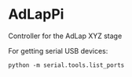# AdLapPi
Controller for the AdLap XYZ stage

For getting serial USB devices:
```
python -m serial.tools.list_ports
```